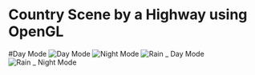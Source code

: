# Country Scene by a Highway using OpenGL
#Day Mode
![Day Mode](https://user-images.githubusercontent.com/72210986/236641957-82fe9271-b2a2-4553-b245-5f66195ddba5.PNG)
![Night Mode](https://user-images.githubusercontent.com/72210986/236641978-afa9680c-369b-47cb-9532-743bcc4ab45a.PNG)
![Rain _ Day Mode](https://user-images.githubusercontent.com/72210986/236641990-70adcced-0951-4d36-983e-7cfb63af0bf0.PNG)
![Rain _ Night Mode](https://user-images.githubusercontent.com/72210986/236642001-84305cbd-e372-4e10-bdb1-f22b4b388f4d.PNG)
